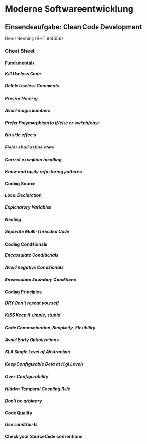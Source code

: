 # Moderne Softwareentwicklung


## Einsendeaufgabe: Clean Code Development

Denis Renning (BHT 914556)

### Cheat Sheet

#### Fundamentals

##### Kill Useless Code

##### Delete Useless Comments

##### Precise Naming

##### Avoid magic numbers

##### Prefer Polymorphism to if/else or switch/case

##### No side effects

##### Fields shall define state

##### Correct exception handling

##### Know and apply refactoring patterns

#### Coding Source

##### Local Declaration

##### Explanatory Variables

##### Nesting

##### Separate Multi-Threaded Code

#### Coding Conditionals

##### Encapsulate Conditionals

##### Avoid negative Conditionals

##### Encapsulate Boundary Conditions

#### Coding Principles

##### DRY Don't repeat yourself

##### KISS Keep it simple, stupid

##### Code Communication, Simplicity, Flexibility

##### Avoid Early Optimizations

##### SLA Single Level of Abstraction

##### Keep Configurable Data at Higl Levels

##### Over-Configurability

##### Hidden Temporal Coupling Rule

##### Don't be arbitrary

#### Code Quality

##### Use constraints

#### Check your SourceCode conventions





